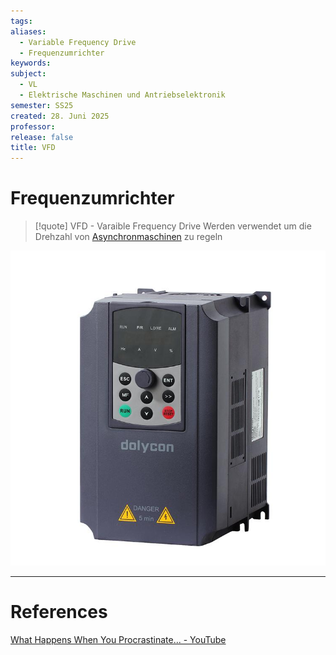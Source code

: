 ```yaml
---
tags: 
aliases:
  - Variable Frequency Drive
  - Frequenzumrichter
keywords: 
subject:
  - VL
  - Elektrische Maschinen und Antriebselektronik
semester: SS25
created: 28. Juni 2025
professor: 
release: false
title: VFD
---
```


# Frequenzumrichter

> [!quote] VFD - Varaible Frequency Drive
> Werden verwendet um die Drehzahl von [Asynchronmaschinen](Asynchronmaschine.md) zu regeln

![](assets/Pasted%20image%2020250628112308.png)

---

# References

[What Happens When You Procrastinate... - YouTube](https://www.youtube.com/watch?v=lZhAD8m6eUY)